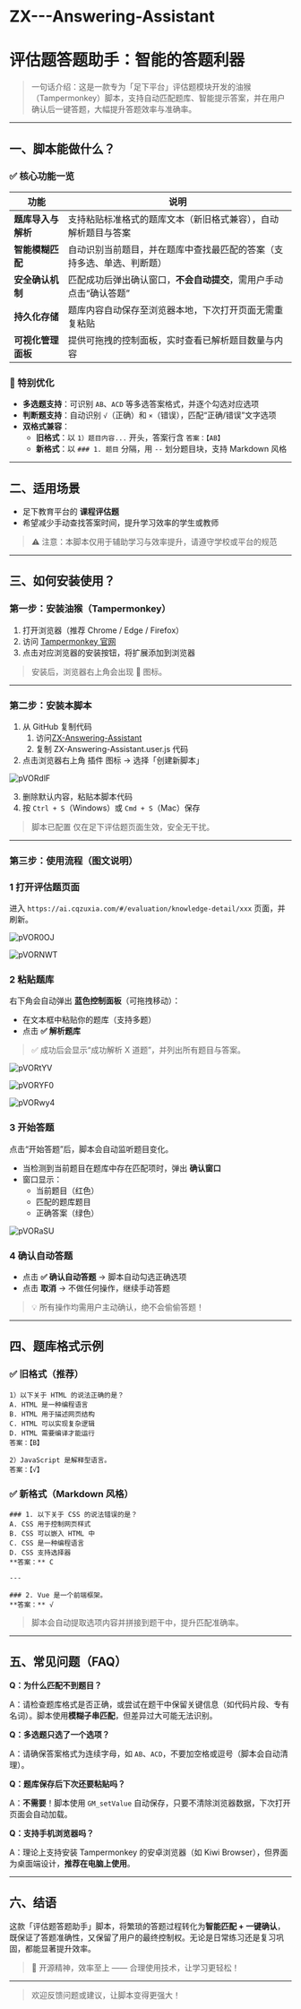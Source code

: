 # ZX---Answering-Assistant
# 评估题答题助手：智能的答题利器

> 一句话介绍：这是一款专为「足下平台」评估题模块开发的油猴（Tampermonkey）脚本，支持自动匹配题库、智能提示答案，并在用户确认后一键答题，大幅提升答题效率与准确率。
> 


---

## 一、脚本能做什么？

### ✅ 核心功能一览

| 功能 | 说明 |
| --- | --- |
| **题库导入与解析** | 支持粘贴标准格式的题库文本（新旧格式兼容），自动解析题目与答案 |
| **智能模糊匹配** | 自动识别当前题目，并在题库中查找最匹配的答案（支持多选、单选、判断题） |
| **安全确认机制** | 匹配成功后弹出确认窗口，**不会自动提交**，需用户手动点击“确认答题” |
| **持久化存储** | 题库内容自动保存至浏览器本地，下次打开页面无需重复粘贴 |
| **可视化管理面板** | 提供可拖拽的控制面板，实时查看已解析题目数量与内容 |

### 📌 特别优化

- **多选题支持**：可识别 `AB`、`ACD` 等多选答案格式，并逐个勾选对应选项
- **判断题支持**：自动识别 `√`（正确）和 `×`（错误），匹配“正确/错误”文字选项
- **双格式兼容**：
    - **旧格式**：以 `1）题目内容...` 开头，答案行含 `答案：【AB】`
    - **新格式**：以 `### 1. 题目` 分隔，用 `--` 划分题目块，支持 Markdown 风格

---

## 二、适用场景

- 足下教育平台的 **课程评估题**
- 希望减少手动查找答案时间，提升学习效率的学生或教师

> ⚠️ 注意：本脚本仅用于辅助学习与效率提升，请遵守学校或平台的规范
> 

---

## 三、如何安装使用？

### 第一步：安装油猴（Tampermonkey）

1. 打开浏览器（推荐 Chrome / Edge / Firefox）
2. 访问 [Tampermonkey 官网](https://www.tampermonkey.net/)
3. 点击对应浏览器的安装按钮，将扩展添加到浏览器

> 安装后，浏览器右上角会出现 🦒 图标。
> 

---

### 第二步：安装本脚本

1. 从 GitHub 复制代码
    1. 访问[ZX-Answering-Assistant](https://github.com/TianJiaJi/ZX-Answering-Assistant)
    2. 复制 ZX-Answering-Assistant.user.js 代码
2. 点击浏览器右上角 插件 图标 → 选择「创建新脚本」
    
![pVORdlF](vx_images/150713846749115.png "1")
    
3. 删除默认内容，粘贴本脚本代码
4. 按 `Ctrl + S`（Windows）或 `Cmd + S`（Mac）保存

> 脚本已配置 仅在足下评估题页面生效，安全无干扰。
> 

---

### 第三步：使用流程（图文说明）

### **1️** 打开评估题页面

进入 `https://ai.cqzuxia.com/#/evaluation/knowledge-detail/xxx` 页面，并刷新。

![pVOR0OJ](vx_images/564104330109302.png "2")

![pVORNWT](vx_images/121823229170686.png "3")

### **2️** 粘贴题库

右下角会自动弹出 **蓝色控制面板**（可拖拽移动）：

- 在文本框中粘贴你的题库（支持多题）
- 点击 **✅ 解析题库**

> ✅ 成功后会显示“成功解析 X 道题”，并列出所有题目与答案。
> 

![pVORtYV](vx_images/253082528322030.png "4")

![pVORYF0](vx_images/396373126805632.png "5")

![pVORwy4](vx_images/533522299150962.png "6")

### **3️** 开始答题

点击“开始答题”后，脚本会自动监听题目变化。

- 当检测到当前题目在题库中存在匹配项时，弹出 **确认窗口**
- 窗口显示：
    - 当前题目（红色）
    - 匹配的题库题目
    - 正确答案（绿色）

![pVORaSU](vx_images/50882210208012.png "7")

### **4️** 确认自动答题

- 点击 **✅ 确认自动答题** → 脚本自动勾选正确选项
- 点击 **取消** → 不做任何操作，继续手动答题

> 💡 所有操作均需用户主动确认，绝不会偷偷答题！
> 

---

## 四、题库格式示例

### ✅ 旧格式（推荐）

```
1）以下关于 HTML 的说法正确的是？
A. HTML 是一种编程语言
B. HTML 用于描述网页结构
C. HTML 可以实现复杂逻辑
D. HTML 需要编译才能运行
答案：【B】

2）JavaScript 是解释型语言。
答案：【√】

```

### ✅ 新格式（Markdown 风格）

```
### 1. 以下关于 CSS 的说法错误的是？
A. CSS 用于控制网页样式
B. CSS 可以嵌入 HTML 中
C. CSS 是一种编程语言
D. CSS 支持选择器
**答案：** C

---

### 2. Vue 是一个前端框架。
**答案：** √

```

> 脚本会自动提取选项内容并拼接到题干中，提升匹配准确率。
> 

---

## 五、常见问题（FAQ）

**Q：为什么匹配不到题目？**

A：请检查题库格式是否正确，或尝试在题干中保留关键信息（如代码片段、专有名词）。脚本使用**模糊子串匹配**，但差异过大可能无法识别。

**Q：多选题只选了一个选项？**

A：请确保答案格式为连续字母，如 `AB`、`ACD`，不要加空格或逗号（脚本会自动清理）。

**Q：题库保存后下次还要粘贴吗？**

A：**不需要**！脚本使用 `GM_setValue` 自动保存，只要不清除浏览器数据，下次打开页面会自动加载。

**Q：支持手机浏览器吗？**

A：理论上支持安装 Tampermonkey 的安卓浏览器（如 Kiwi Browser），但界面为桌面端设计，**推荐在电脑上使用**。

---

## 六、结语

这款「评估题答题助手」脚本，将繁琐的答题过程转化为**智能匹配 + 一键确认**，既保证了答题准确性，又保留了用户的最终控制权。无论是日常练习还是复习巩固，都能显著提升效率。

> 🌟 开源精神，效率至上 —— 合理使用技术，让学习更轻松！
> 

---

> 欢迎反馈问题或建议，让脚本变得更强大！
>
